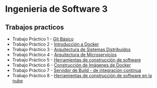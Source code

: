 # Ingenieria de Software 3 
## Trabajos practicos

  * Trabajo Práctico 1 - [Git Básico](TrabajosPracticos/TP1)
  * Trabajo Práctico 2 - [Introducción a Docker](TrabajosPracticos/TP2)
  * Trabajo Práctico 3 - [Arquitectura de Sistemas Distribuidos](TrabajosPracticos/TP3)
  * Trabajo Práctico 4 - [Arquitectura de Microservicios](TrabajosPracticos/TP4)
  * Trabajo Práctico 5 - [Herramientas de construcción de software](TrabajosPracticos/TP5)
  * Trabajo Práctico 6 - [Construcción de Imágenes de Docker](TrabajosPracticos/TP6)
  * Trabajo Práctico 7 - [Servidor de Build - de integración continua](TrabajosPracticos/TP7)
  * Trabajo Práctico 8 - [Herramientas de construcción de software en la nube](TrabajosPracticos/TP8)
